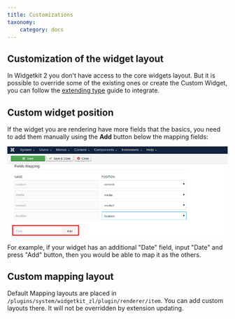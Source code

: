 ```yaml
---
title: Customizations
taxonomy:
    category: docs
---
```


## Customization of the widget layout

In Widgetkit 2 you don't have access to the core widgets layout. But it is possible to override some of the existing ones or create the Custom Widget, you can follow the [extending type](http://yootheme.com/widgetkit/documentation/customizing/custom-widget-plugin) guide to integrate.

 
## Custom widget position
 
If the widget you are rendering have more fields that the basics, you need to add them manually using the **Add** button below the mapping fields:

![Add custom field](1-wk-add-custom-field.png)
 
For example, if your widget has an additional "Date" field, input "Date" and press "Add" button, then you would be able to map it as the others.

## Custom mapping layout

Default Mapping layouts are placed in `/plugins/system/widgetkit_zl/plugin/renderer/item`. You can add custom layouts there. It will not be overridden by extension updating.  


